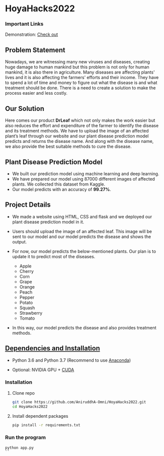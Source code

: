 # HoyaHacks2022


### Important Links
Demonstration: <a href="https://youtu.be/M9AihqaRUgE">Check out</a>  

## Problem Statement

Nowadays, we are witnessing many new viruses and diseases, creating huge damage to human mankind but this problem is not only for human mankind, it is also there in agriculture. Many diseases are affecting plants' lives and it is also affecting the farmers' efforts and their income. They have to spend a lot of time and money to figure out what the disease is and what treatment should be done. There is a need to create a solution to make the process easier and less costly. 

## Our Solution

Here comes our product **DrLeaf** which not only makes the work easier but also reduces the effort and expenditure of the farmer to identify the disease and its treatment methods. We have to upload the image of an affected plant’s leaf through our website and our plant disease prediction model predicts and returns the disease name. And along with the disease name, we also provide the best suitable methods to cure the disease.

## Plant Disease Prediction Model

* We built our prediction model using machine learning and deep learning.
* We have prepared our model using 87000 different images of affected plants. We collected this dataset from Kaggle.
* Our model predicts with an accuracy of **99.27%**.
 
 
## Project Details

* We made a website using HTML, CSS and flask and we deployed our plant disease prediction model in it.
* Users should upload the image of an affected leaf. This image will be sent to our model and our model predicts the disease and shows the output.
* For now, our model predicts the below-mentioned plants. Our plan is to update it to predict most of the diseases. 

  - Apple
  - Cherry
  - Corn
  - Grape
  - Orange
  - Peach
  - Pepper
  - Potato
  - Squash
  - Strawberry
  - Tomato

* In this way, our model predicts the disease and also provides treatment methods.
## <u>Dependencies and Installation</u>

- Python 3.6 and Python 3.7 (Recommend to use [Anaconda](https://www.anaconda.com/download/#linux))

- Optional: NVIDIA GPU + [CUDA](https://developer.nvidia.com/cuda-downloads)


### Installation

1. Clone repo

    ```bash
    git clone https://github.com/AniruddhA-Omni/HoyaHacks2022.git
    cd HoyaHacks2022
    ```
2. Install dependent packages
    ```bash
    pip install -r requirements.txt
   ```

### Run the program
   ```
   python app.py
   ``
